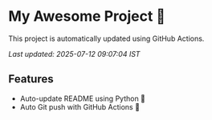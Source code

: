 # My Awesome Project 🚀

This project is automatically updated using GitHub Actions.

_Last updated: 2025-07-12 09:07:04 IST_

## Features
- Auto-update README using Python 🐍
- Auto Git push with GitHub Actions 🤖

